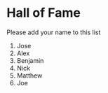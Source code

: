 # Hall of Fame
Please add your name to this list

1. Jose
2. Alex
3. Benjamin
4. Nick
5. Matthew
6. Joe
